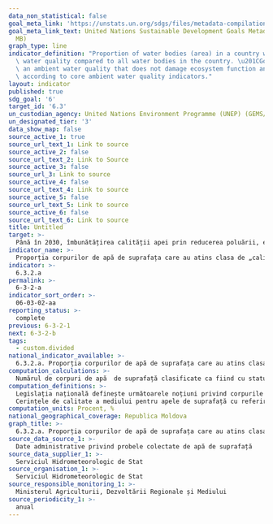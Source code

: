 ```yaml
---
data_non_statistical: false
goal_meta_link: 'https://unstats.un.org/sdgs/files/metadata-compilation/Metadata-Goal-6.pdf '
goal_meta_link_text: United Nations Sustainable Development Goals Metadata (PDF 4.0
  MB)
graph_type: line
indicator_definition: "Proportion of water bodies (area) in a country with good ambient\
  \ water quality compared to all water bodies in the country. \u201CGood\u201D indicates\
  \ an ambient water quality that does not damage ecosystem function and human health\
  \ according to core ambient water quality indicators."
layout: indicator
published: true
sdg_goal: '6'
target_id: '6.3'
un_custodian_agency: United Nations Environment Programme (UNEP) (GEMS/Water)
un_designated_tier: '3'
data_show_map: false
source_active_1: true
source_url_text_1: Link to source
source_active_2: false
source_url_text_2: Link to Source
source_active_3: false
source_url_3: Link to source
source_active_4: false
source_url_text_4: Link to source
source_active_5: false
source_url_text_5: Link to source
source_active_6: false
source_url_text_6: Link to source
title: Untitled
target: >-
  Până în 2030, îmbunătățirea calității apei prin reducerea poluării, eliminarea depozitării     deșeurilor și reducerea la minimum a  produselor chimice și materialelor periculoase, înjumătățind proporția apelor uzate netratate și sporind substanțial reciclarea și reutilizarea sigură la nivel global
indicator_name: >-
  Proporția corpurilor de apă de suprafața care au atins clasa de „calitate bună” conform parametrilor microbiologici
indicator: >-
  6.3.2.a
permalink: >-
  6-3-2-a
indicator_sort_order: >-
  06-03-02-aa
reporting_status: >-
  complete
previous: 6-3-2-1
next: 6-3-2-b
tags:
  - custom.divided
national_indicator_available: >-
  6.3.2.a. Proporția corpurilor de apă de suprafața care au atins clasa de „calitate bună” conform parametrilor microbiologici
computation_calculations: >-
  Numărul de corpuri de apă  de suprafață clasificate ca fiind cu statut de „calitate bună” raportat la numărul total al corpurilor de apă de suprafață clasificate *100
computation_definitions: >-
  Legislația națională definește următoarele noțiuni privind corpurile de apă: 1) corp de apă artificial – corp de apă de suprafață creat prin activitate umană; 2) corp de apă de suprafață – parte distinctă și semnificativă a unei ape de suprafață, cum ar fi: lac, lac de acumulare, iaz, curs de apă – râu sau canal, segment al unui curs de apă – râu sau canal, ape tranzitorii; 3) corp de apă subterană – volum distinct de apă subterană în limitele unui acvifer sau ale mai multor acvifere.<br> 
  Cerințele de calitate a mediului pentru apele de suprafață cu referire la parametrii fizico-chimici, hidrobiologici, microbiologici, virusologici și helmintologici sunt stabilite în Anexa nr. 1 a HG. nr. 890/2013, pentru aprobarea Regulamentului cu privire la cerințele de calitate a mediului pentru apele de suprafață.
computation_units: Procent, %
national_geographical_coverage: Republica Moldova
graph_title: >-
  6.3.2.a. Proporția corpurilor de apă de suprafața care au atins clasa de „calitate bună” conform parametrilor microbiologici
source_data_source_1: >-
  Date administrative privind probele colectate de apă de suprafață
source_data_supplier_1: >-
  Serviciul Hidrometeorologic de Stat
source_organisation_1: >-
  Serviciul Hidrometeorologic de Stat
source_responsible_monitoring_1: >-
  Ministerul Agriculturii, Dezvoltării Regionale și Mediului
source_periodicity_1: >-
  anual
---
```

